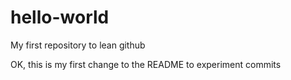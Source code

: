 # hello-world
My first repository to lean github

OK, this is my first change to the README to experiment commits
